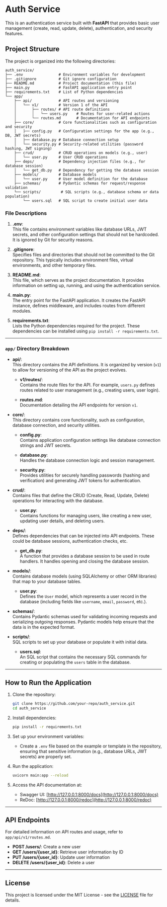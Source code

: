 
# Auth Service

This is an authentication service built with **FastAPI** that provides basic user management (create, read, update, delete), authentication, and security features.

## Project Structure

The project is organized into the following directories:

```
auth_service/
├── .env                # Environment variables for development
├── .gitignore          # Git ignore configuration
├── README.md           # Project documentation (this file)
├── main.py             # FastAPI application entry point
├── requirements.txt    # List of Python dependencies
└── app/
    ├── api/            # API routes and versioning
    │   └── v1/         # Version 1 of the API
    │       ├── routes/ # API route definitions
    │       │   └── users.py    # Routes for user-related actions
    │       └── routes.md       # Documentation for API endpoints
    ├── core/           # Core functionalities such as configuration and security
    │   ├── config.py   # Configuration settings for the app (e.g., DB, JWT secrets)
    │   ├── database.py # Database connection setup
    │   └── security.py # Security-related utilities (password hashing, JWT signing)
    ├── crud/           # CRUD operations on models (e.g., user)
    │   └── user.py     # User CRUD operations
    ├── deps/           # Dependency injection files (e.g., for database session)
    │   └── get_db.py   # Dependency for getting the database session
    ├── models/         # Database models
    │   └── user.py     # User model definition for the database
    ├── schemas/        # Pydantic schemas for request/response validation
    └── scripts/         # SQL scripts (e.g., database schema or data population)
        └── users.sql   # SQL script to create initial user data
```

### File Descriptions

1. **.env**:  
   This file contains environment variables like database URLs, JWT secrets, and other configuration settings that should not be hardcoded. It is ignored by Git for security reasons.

2. **.gitignore**:  
   Specifies files and directories that should not be committed to the Git repository. This typically includes environment files, virtual environments, and other temporary files.

3. **README.md**:  
   This file, which serves as the project documentation. It provides information on setting up, running, and using the authentication service.

4. **main.py**:  
   The entry point for the FastAPI application. It creates the FastAPI instance, defines middleware, and includes routes from different modules.

5. **requirements.txt**:  
   Lists the Python dependencies required for the project. These dependencies can be installed using `pip install -r requirements.txt`.

---

### `app/` Directory Breakdown

- **api/**:  
  This directory contains the API definitions. It is organized by version (`v1`) to allow for versioning of the API as the project evolves.
  
  - **v1/routes/**:  
    Contains the route files for the API. For example, `users.py` defines routes related to user management (e.g., creating users, user login).
  
  - **routes.md**:  
    Documentation detailing the API endpoints for version `v1`.

- **core/**:  
  This directory contains core functionality, such as configuration, database connection, and security utilities.

  - **config.py**:  
    Contains application configuration settings like database connection strings and JWT secrets.
  
  - **database.py**:  
    Handles the database connection logic and session management.
  
  - **security.py**:  
    Provides utilities for securely handling passwords (hashing and verification) and generating JWT tokens for authentication.

- **crud/**:  
  Contains files that define the CRUD (Create, Read, Update, Delete) operations for interacting with the database.
  
  - **user.py**:  
    Contains functions for managing users, like creating a new user, updating user details, and deleting users.

- **deps/**:  
  Defines dependencies that can be injected into API endpoints. These could be database sessions, authentication checks, etc.
  
  - **get_db.py**:  
    A function that provides a database session to be used in route handlers. It handles opening and closing the database session.

- **models/**:  
  Contains database models (using SQLAlchemy or other ORM libraries) that map to your database tables.
  
  - **user.py**:  
    Defines the `User` model, which represents a user record in the database (including fields like `username`, `email`, `password`, etc.).

- **schemas/**:  
  Contains Pydantic schemas used for validating incoming requests and serializing outgoing responses. Pydantic models help ensure that the data is in the expected format.

- **scripts/**:  
  SQL scripts to set up your database or populate it with initial data.
  
  - **users.sql**:  
    An SQL script that contains the necessary SQL commands for creating or populating the `users` table in the database.

---

## How to Run the Application

1. Clone the repository:
    ```bash
    git clone https://github.com/your-repo/auth_service.git
    cd auth_service
    ```

2. Install dependencies:
    ```bash
    pip install -r requirements.txt
    ```

3. Set up your environment variables:
    - Create a `.env` file based on the example or template in the repository, ensuring that sensitive information (e.g., database URLs, JWT secrets) are properly set.

4. Run the application:
    ```bash
    uvicorn main:app --reload
    ```

5. Access the API documentation at:
    - Swagger UI: [http://127.0.0.1:8000/docs](http://127.0.0.1:8000/docs)
    - ReDoc: [http://127.0.0.1:8000/redoc](http://127.0.0.1:8000/redoc)

---

## API Endpoints

For detailed information on API routes and usage, refer to `app/api/v1/routes.md`.

- **POST /users/**: Create a new user
- **GET /users/{user_id}**: Retrieve user information by ID
- **PUT /users/{user_id}**: Update user information
- **DELETE /users/{user_id}**: Delete a user

---

## License

This project is licensed under the MIT License - see the [LICENSE](LICENSE) file for details.
